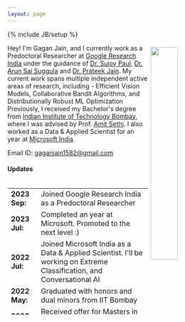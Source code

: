 ```yaml
---
layout: page
---
```

{% include JB/setup %}

<img style="float: right; width: 35%; padding: 6px;" src=" {{ site.url }}/assets/dp.jpg">

Hey! I'm Gagan Jain, and I currently work as a Predoctoral Researcher at [Google Research India](https://research.google/teams/india-research-lab/) under the guidance of [Dr. Sujoy Paul](https://sujoyp.github.io/), [Dr. Arun Sai Suggula](https://research.google/people/arun-sai-suggala/) and [Dr. Prateek Jain](https://www.prateekjain.org/). My current work spans multiple independent active areas of research, including - Efficient Vision Models, Collaborative Bandit Algorithms, and Distributionally Robust ML Optimization
Previously, I received my Bachelor's degree from [Indian Institute of Technology Bombay](http://iitb.ac.in), where I was advised by Prof. [Amit Sethi](https://www.ee.iitb.ac.in/~asethi/). I also worked as a Data & Applied Scientist for an year at [Microsoft India](https://www.microsoft.com/en-in/).  

Email ID: [gaganjain1582@gmail.com](mailto:gaganjain1582@gmail.com)

#### Updates

<div style="height:300px;overflow:auto;">
<table>
<col width="100px">
<col width="650px">
<tr><td><b>2023 Sep:</b></td><td> Joined Google Research India as a Predoctoral Researcher</td></tr>
<tr><td><b>2023 Jul:</b></td><td> Completed an year at Microsoft. Promoted to the next level :)</td></tr>
<tr><td><b>2022 Jul:</b></td><td> Joined Microsoft India as a Data & Applied Scientist. I'll be working on Extreme Classification, and Conversational AI</td></tr>
<tr><td><b>2022 May:</b></td><td> Graduated with honors and dual minors from IIT Bombay</td></tr>
<tr><td><b>2022 Mar:</b></td><td> Received offer for Masters in Robotics, Systems and Control at <a href="https://ethz.ch/en.html">ETH Zurich</a></td></tr>
<tr><td><b>2021 Aug:</b></td><td> Attended the Machine Learning Summer School (MLSS) organized by NTU Taiwan</td></tr>
<tr><td><b>2021 Jul:</b></td><td> Started working on my Bachelor's thesis on "Visual Perception for Autonomous Driving" with <a href="https://www.ee.iitb.ac.in/~asethi/">Prof. Amit Sethi</a></td></tr>
<tr><td><b>2021 Jul:</b></td><td> Promoted as the team leader for project <a href="https://www.umiciitb.com/competitions/SeDriCa">SeDriCa</a></td></tr>
<tr><td><b>2021 Jun:</b></td><td> Recognized as Department Organizational Color for year-long contributions to the department</td></tr>
<tr><td><b>2021 May:</b></td><td> Started my summer internship at <a href="https://www.coupa.com/">Coupa Software</a> as a Data Scientist</td></tr>
<tr><td><b>2021 Apr:</b></td><td> Finished fourth in the world at the Finals of <a href="https://efests.asme.org/competitions/student-design-competition-(sdc)">ASME Student Design Challenge</a></td></tr>
<tr><td><b>2021 Mar:</b></td><td> Won the Bronze medal at the Inter-IIT Tech Meet 9.0 for Bosch's Computer Vision Challenge</td></tr>
<tr><td><b>2021 Mar:</b></td><td> Presented my work on <a href="https://drive.google.com/file/d/1oVUJrCfL1jn6j3bNjvekkSnDTdgxWk8B/view?usp=sharing">Model Predictive Control</a> for Autonomous Driving at the Virtual Research Symposium for Students (VRSS) conducted by IIT Bombay and NTU Singapore</td></tr>
<tr><td><b>2021 Feb:</b></td><td> Paper on the Application of Deep CNNs and Infrared Spectroscopy for Drug and Toxin Detection accepted at the International Journal of Engineering and Advanced Technology <a href="https://www.ijeat.org/wp-content/uploads/papers/v10i3/C22380210321.pdf">(IJEAT)</a></td></tr>
<tr><td><b>2020 Oct:</b></td><td> Stood amongst the top 41 out of 6k+ teams in the <a href="https://dare2compete.com/hackathon/flipkart-grid-20-robotics-challenge-flipkart-grid-20-flipkart-113687">Flipkart Grid 2.0 Robotics</a> Challenge</td></tr>
<tr><td><b>2020 Jul:</b></td><td> Honored with the award Institute Technical Special Mention during the annual Institute Gymkhana Awards</td></tr>
<tr><td><b>2020 Jun:</b></td><td> Started serving as the Department Research Coordinator for Mechanical Engineering</td></tr>
<tr><td><b>2020 May:</b></td><td> Started working as a summer research intern at the <a href="https://www.cam.ac.uk/">University of Cambridge</a> remotely</td></tr>
<tr><td><b>2019 Sep:</b></td><td> Shortlisted as a finalist for Python Hackfury 2.0 by Intel on the theme "Innovation in AI"</td></tr>
<tr><td><b>2019 Sep:</b></td><td> Started working on the autonomous driving project <a href="https://www.umiciitb.com/competitions/SeDriCa">SeDriCa</a> as Control and Computer Vision Engineer</td></tr>
<tr><td><b>2019 Feb:</b></td><td> Emerged as overall champions amongst 20+ teams in the Asia-Pacific Round of Student Design Challenge conducted by the American Society of Mechanical Engineers (<a href="https://efests.asme.org/competitions/student-design-competition-(sdc)">ASME</a>)</td></tr>
<tr><td><b>2018 Jul:</b></td><td> Started my B.Tech. in Mechanical Engineering at <a href="http://iitb.ac.in">IIT Bombay</a></td></tr>
